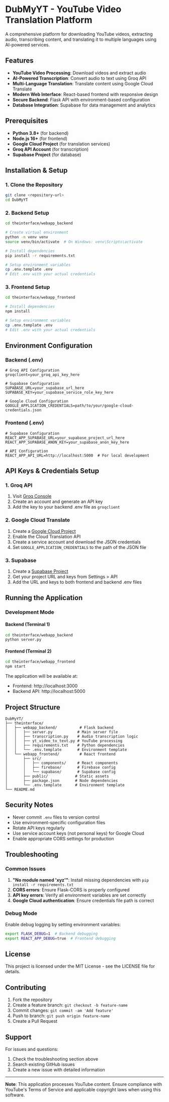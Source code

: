 # DubMyYT - YouTube Video Translation Platform

A comprehensive platform for downloading YouTube videos, extracting audio, transcribing content, and translating it to multiple languages using AI-powered services.

## Features

- **YouTube Video Processing**: Download videos and extract audio
- **AI-Powered Transcription**: Convert audio to text using Groq API
- **Multi-Language Translation**: Translate content using Google Cloud Translate
- **Modern Web Interface**: React-based frontend with responsive design
- **Secure Backend**: Flask API with environment-based configuration
- **Database Integration**: Supabase for data management and analytics

## Prerequisites

- **Python 3.8+** (for backend)
- **Node.js 16+** (for frontend)
- **Google Cloud Project** (for translation services)
- **Groq API Account** (for transcription)
- **Supabase Project** (for database)

## Installation & Setup

### 1. Clone the Repository

```bash
git clone <repository-url>
cd DubMyYT
```

### 2. Backend Setup

```bash
cd theinterface/webapp_backend

# Create virtual environment
python -m venv venv
source venv/bin/activate  # On Windows: venv\Scripts\activate

# Install dependencies
pip install -r requirements.txt

# Setup environment variables
cp .env.template .env
# Edit .env with your actual credentials
```

### 3. Frontend Setup

```bash
cd theinterface/webapp_frontend

# Install dependencies
npm install

# Setup environment variables
cp .env.template .env
# Edit .env with your actual credentials
```

## Environment Configuration

### Backend (.env)

```env
# Groq API Configuration
groqclient=your_groq_api_key_here

# Supabase Configuration
SUPABASE_URL=your_supabase_url_here
SUPABASE_KEY=your_supabase_service_role_key_here

# Google Cloud Configuration
GOOGLE_APPLICATION_CREDENTIALS=path/to/your/google-cloud-credentials.json
```

### Frontend (.env)

```env
# Supabase Configuration
REACT_APP_SUPABASE_URL=your_supabase_project_url_here
REACT_APP_SUPABASE_ANON_KEY=your_supabase_anon_key_here

# API Configuration
REACT_APP_API_URL=http://localhost:5000  # For local development
```

## API Keys & Credentials Setup

### 1. Groq API
1. Visit [Groq Console](https://console.groq.com/)
2. Create an account and generate an API key
3. Add the key to your backend .env file as `groqclient`

### 2. Google Cloud Translate
1. Create a [Google Cloud Project](https://console.cloud.google.com/)
2. Enable the Cloud Translation API
3. Create a service account and download the JSON credentials
4. Set `GOOGLE_APPLICATION_CREDENTIALS` to the path of the JSON file

### 3. Supabase
1. Create a [Supabase Project](https://supabase.com/)
2. Get your project URL and keys from Settings > API
3. Add the URL and keys to both frontend and backend .env files

## Running the Application

### Development Mode

#### Backend (Terminal 1)
```bash
cd theinterface/webapp_backend
python server.py
```

#### Frontend (Terminal 2)
```bash
cd theinterface/webapp_frontend
npm start
```

The application will be available at:
- Frontend: http://localhost:3000
- Backend API: http://localhost:5000

## Project Structure

```
DubMyYT/
├── theinterface/
│   ├── webapp_backend/          # Flask backend
│   │   ├── server.py           # Main server file
│   │   ├── transcription.py    # Audio transcription logic
│   │   ├── yt_video_to_text.py # YouTube processing
│   │   ├── requirements.txt    # Python dependencies
│   │   └── .env.template       # Environment template
│   └── webapp_frontend/         # React frontend
│       ├── src/
│       │   ├── components/     # React components
│       │   ├── firebase/       # Firebase config
│       │   └── supabase/       # Supabase config
│       ├── public/            # Static assets
│       ├── package.json       # Node dependencies
│       └── .env.template      # Environment template
└── README.md
```

## Security Notes

- Never commit `.env` files to version control
- Use environment-specific configuration files
- Rotate API keys regularly
- Use service account keys (not personal keys) for Google Cloud
- Enable appropriate CORS settings for production

## Troubleshooting

### Common Issues

1. **"No module named 'xyz'"**: Install missing dependencies with `pip install -r requirements.txt`
2. **CORS errors**: Ensure Flask-CORS is properly configured
3. **API key errors**: Verify all environment variables are set correctly
4. **Google Cloud authentication**: Ensure credentials file path is correct

### Debug Mode

Enable debug logging by setting environment variables:
```bash
export FLASK_DEBUG=1  # Backend debugging
export REACT_APP_DEBUG=true  # Frontend debugging
```

## License

This project is licensed under the MIT License - see the LICENSE file for details.

## Contributing

1. Fork the repository
2. Create a feature branch: `git checkout -b feature-name`
3. Commit changes: `git commit -am 'Add feature'`
4. Push to branch: `git push origin feature-name`
5. Create a Pull Request

##  Support

For issues and questions:
1. Check the troubleshooting section above
2. Search existing GitHub issues
3. Create a new issue with detailed information

---

**Note**: This application processes YouTube content. Ensure compliance with YouTube's Terms of Service and applicable copyright laws when using this software.
